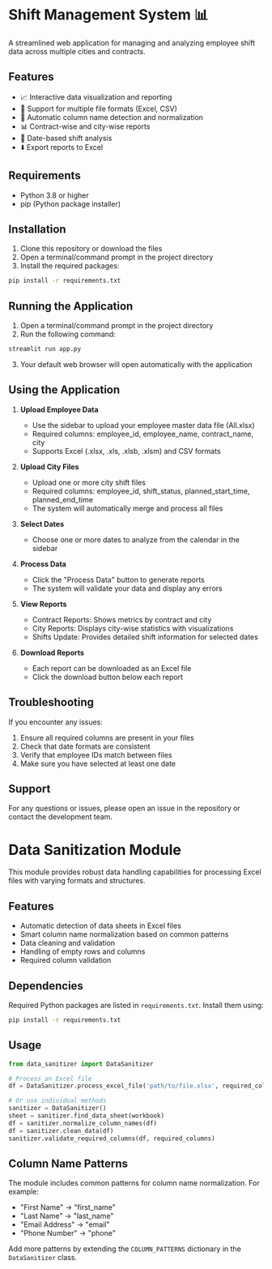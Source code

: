 # Shift Management System 📊

A streamlined web application for managing and analyzing employee shift data across multiple cities and contracts.

## Features

- 📈 Interactive data visualization and reporting
- 📁 Support for multiple file formats (Excel, CSV)
- 🔄 Automatic column name detection and normalization
- 📊 Contract-wise and city-wise reports
- 📅 Date-based shift analysis
- ⬇️ Export reports to Excel

## Requirements

- Python 3.8 or higher
- pip (Python package installer)

## Installation

1. Clone this repository or download the files
2. Open a terminal/command prompt in the project directory
3. Install the required packages:

```bash
pip install -r requirements.txt
```

## Running the Application

1. Open a terminal/command prompt in the project directory
2. Run the following command:

```bash
streamlit run app.py
```

3. Your default web browser will open automatically with the application

## Using the Application

1. **Upload Employee Data**
   - Use the sidebar to upload your employee master data file (All.xlsx)
   - Required columns: employee_id, employee_name, contract_name, city
   - Supports Excel (.xlsx, .xls, .xlsb, .xlsm) and CSV formats

2. **Upload City Files**
   - Upload one or more city shift files
   - Required columns: employee_id, shift_status, planned_start_time, planned_end_time
   - The system will automatically merge and process all files

3. **Select Dates**
   - Choose one or more dates to analyze from the calendar in the sidebar

4. **Process Data**
   - Click the "Process Data" button to generate reports
   - The system will validate your data and display any errors

5. **View Reports**
   - Contract Reports: Shows metrics by contract and city
   - City Reports: Displays city-wise statistics with visualizations
   - Shifts Update: Provides detailed shift information for selected dates

6. **Download Reports**
   - Each report can be downloaded as an Excel file
   - Click the download button below each report

## Troubleshooting

If you encounter any issues:

1. Ensure all required columns are present in your files
2. Check that date formats are consistent
3. Verify that employee IDs match between files
4. Make sure you have selected at least one date

## Support

For any questions or issues, please open an issue in the repository or contact the development team.

# Data Sanitization Module

This module provides robust data handling capabilities for processing Excel files with varying formats and structures.

## Features

- Automatic detection of data sheets in Excel files
- Smart column name normalization based on common patterns
- Data cleaning and validation
- Handling of empty rows and columns
- Required column validation

## Dependencies

Required Python packages are listed in `requirements.txt`. Install them using:

```bash
pip install -r requirements.txt
```

## Usage

```python
from data_sanitizer import DataSanitizer

# Process an Excel file
df = DataSanitizer.process_excel_file('path/to/file.xlsx', required_columns=['Column1', 'Column2'])

# Or use individual methods
sanitizer = DataSanitizer()
sheet = sanitizer.find_data_sheet(workbook)
df = sanitizer.normalize_column_names(df)
df = sanitizer.clean_data(df)
sanitizer.validate_required_columns(df, required_columns)
```

## Column Name Patterns

The module includes common patterns for column name normalization. For example:
- "First Name" -> "first_name"
- "Last Name" -> "last_name"
- "Email Address" -> "email"
- "Phone Number" -> "phone"

Add more patterns by extending the `COLUMN_PATTERNS` dictionary in the `DataSanitizer` class. 